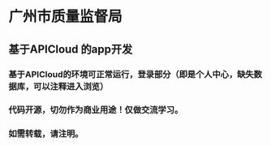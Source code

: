 # 广州市质量监督局

## 基于APICloud 的app开发

### 基于APICloud的环境可正常运行，登录部分（即是个人中心，缺失数据库，可以注释进入浏览）

### 代码开源，切勿作为商业用途！仅做交流学习。

### 如需转载，请注明。

